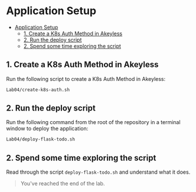 # Application Setup

- [Application Setup](#application-setup)
  - [1. Create a K8s Auth Method in Akeyless](#1-create-a-k8s-auth-method-in-akeyless)
  - [2. Run the deploy script](#2-run-the-deploy-script)
  - [2. Spend some time exploring the script](#2-spend-some-time-exploring-the-script)

## 1. Create a K8s Auth Method in Akeyless

Run the following script to create a K8s Auth Method in Akeyless:

```bash
Lab04/create-k8s-auth.sh
```


## 2. Run the deploy script

Run the following command from the root of the repository in a terminal window to deploy the application:

```bash
Lab04/deploy-flask-todo.sh
```

## 2. Spend some time exploring the script

Read through the script `deploy-flask-todo.sh` and understand what it does.

> You've reached the end of the lab.